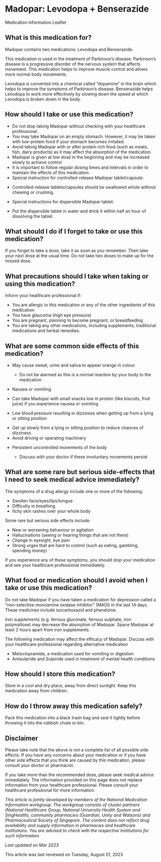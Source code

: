 # Madopar: Levodopa + Benserazide

Medication Information Leaflet

What is this medication for?
----------------------------

Madopar contains two medications: Levodopa and Benserazide.

This medication is used in the treatment of Parkinson’s disease. Parkinson’s disease is a progressive disorder of the nervous system that affects movement. This medication helps to improve muscle control and allows more normal body movements.

Levodopa is converted into a chemical called “dopamine” in the brain which helps to improve the symptoms of Parkinson’s disease. Benserazide helps Levodopa to work more effectively by slowing down the speed at which Levodopa is broken down in the body.

How should I take or use this medication?
-----------------------------------------

* Do not stop taking Madopar without checking with your healthcare professional.
* You may take Madopar on an empty stomach. However, it may be taken with low-protein food if your stomach becomes irritated.
* Avoid taking Madopar with or after protein rich food (such as meats, fish, dairy products) as it may affect the absorption of the medication.
* Madopar is given at low dose in the beginning and may be increased slowly to achieve control
* It is important to follow regular dosing times and intervals in order to maintain the effects of this medication.
* Special instruction for controlled-release Madopar tablet/capsule:

+ Controlled-release tablets/capsules should be swallowed whole without chewing or crushing.

* Special instructions for dispersible Madopar tablet:

+ Put the dispersible tablet in water and drink it within half an hour of dissolving the tablet.

What should I do if I forget to take or use this medication?
------------------------------------------------------------

If you forget to take a dose, take it as soon as you remember. Then take your next dose at the usual time. Do not take two doses to make up for the missed dose.

What precautions should I take when taking or using this medication?
--------------------------------------------------------------------

Inform your healthcare professional if:

* You are allergic to this medication or any of the other ingredients of this medication
* You have glaucoma (high eye pressure)
* You are pregnant, planning to become pregnant, or breastfeeding
* You are taking any other medications, including supplements, traditional medications and herbal remedies.

What are some common side effects of this medication?
-----------------------------------------------------

* May cause sweat, urine and saliva to appear orange in colour

  + Do not be alarmed as this is a normal reaction by your body to the medication
* Nausea or vomiting

+ Can take Madopar with small snacks low in protein (like biscuits, fruit juice) if you experience nausea or vomiting

* Low blood pressure resulting in dizziness when getting up from a lying or sitting position

+ Get up slowly from a lying or sitting position to reduce chances of dizziness
+ Avoid driving or operating machinery

* Persistent uncontrolled movements of the body

  + Discuss with your doctor if these involuntary movements persist

What are some rare but serious side-effects that I need to seek medical advice immediately?
-------------------------------------------------------------------------------------------

The symptoms of a drug allergy include one or more of the following:

* Swollen face/eyes/lips/tongue
* Difficulty in breathing
* Itchy skin rashes over your whole body

Some rare but serious side effects include:

* New or worsening behaviour or agitation
* Hallucinations (seeing or hearing things that are not there)
* Change in eyesight, eye pain
* Strong urges that are hard to control (such as eating, gambling, spending money)

If you experience any of these symptoms, you should stop your medication and see your healthcare professional immediately.

What food or medication should I avoid when I take or use this medication?
--------------------------------------------------------------------------

Do not take Madopar if you have taken a medication for depression called a “non-selective monoamine oxidase inhibitor” (MAOI) in the last 14 days. These medicines include isocarboxazid and phenelzine.

Iron supplements (e.g. ferrous gluconate, ferrous sulphate, iron polymaltose) may decrease the absorption of Madopar. Space Madopar at least 2 hours apart from iron supplements.

The following medication may affect the efficacy of Madopar. Discuss with your healthcare professional regarding alternative medication

* Metoclopramide, a medication used for vomiting or digestion
* Amisulpride and Sulpiride used in treatment of mental health conditions

How should I store this medication?
-----------------------------------

Store in a cool and dry place, away from direct sunlight. Keep this medication away from children.

How do I throw away this medication safely?
-------------------------------------------

Pack this medication into a black trash bag and seal it tightly before throwing it into the rubbish chute or bin.

  

Disclaimer
----------

Please take note that the above is not a complete list of all possible side effects. If you have any concerns about your medication or if you have other side effects that you think are caused by this medication, please consult your doctor or pharmacist.

If you take more than the recommended dose, please seek medical advice immediately. The information provided on this page does not replace information from your healthcare professional. Please consult your healthcare professional for more information.

*This article is jointly developed by members of the National Medication Information workgroup. The workgroup consists of cluster partners (National Healthcare Group, National University Health System and SingHealth), community pharmacies (Guardian, Unity and Watsons) and Pharmaceutical Society of Singapore. The content does not reflect drug availability and supply information in pharmacies and healthcare institutions. You are advised to check with the respective institutions for such information.*

*Last updated on Mar 2023*

This article was last reviewed on
Tuesday, August 01, 2023